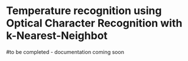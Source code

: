 # Temperature recognition using Optical Character Recognition with k-Nearest-Neighbot
#to be completed - documentation coming soon
